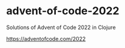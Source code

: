 # advent-of-code-2022

Solutions of Advent of Code 2022 in Clojure


https://adventofcode.com/2022

